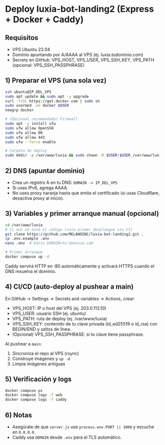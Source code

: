 # Deploy luxia-bot-landing2 (Express + Docker + Caddy)

## Requisitos
- VPS Ubuntu 22.04
- Dominio apuntando por A/AAAA al VPS (ej. luxia.tudominio.com)
- Secrets en GitHub: VPS_HOST, VPS_USER, VPS_SSH_KEY, VPS_PATH (opcional: VPS_SSH_PASSPHRASE)

## 1) Preparar el VPS (una sola vez)
```bash
ssh ubuntu@IP_DEL_VPS
sudo apt update && sudo apt -y upgrade
curl -fsSL https://get.docker.com | sudo sh
sudo usermod -aG docker $USER
newgrp docker

# (Opcional recomendado) Firewall
sudo apt -y install ufw
sudo ufw allow OpenSSH
sudo ufw allow 80
sudo ufw allow 443
sudo ufw --force enable

# Carpeta de deploy
sudo mkdir -p /var/www/luxia && sudo chown -R $USER:$USER /var/www/luxia
```

## 2) DNS (apuntar dominio)
- Crea un registro A en tu DNS: `DOMAIN -> IP_DEL_VPS`
- Si usas IPv6, agrega AAAA.
- No uses proxy naranja hasta que emita el certificado (si usas Cloudflare, desactiva proxy al inicio).

## 3) Variables y primer arranque manual (opcional)
```bash
cd /var/www/luxia
# Si aún no está el código (solo primer despliegue sin CI)
git clone https://github.com/MELANOINC/luxia-bot-landing2.git .
cp .env.example .env
nano .env  # Edita DOMAIN=tu-dominio.com

# Primer arranque
docker compose up -d
```
Caddy servirá HTTP en :80 automáticamente y activará HTTPS cuando el DNS resuelva el dominio.

## 4) CI/CD (auto-deploy al pushear a main)
En GitHub → Settings → Secrets and variables → Actions, crear:
- VPS_HOST: IP o host del VPS (ej. 203.0.113.10)
- VPS_USER: usuario SSH (ej. ubuntu)
- VPS_PATH: ruta de deploy (ej. /var/www/luxia)
- VPS_SSH_KEY: contenido de tu clave privada (id_ed25519 o id_rsa) con BEGIN/END y saltos de línea.
- (Opcional) VPS_SSH_PASSPHRASE: si tu clave tiene passphrase.

Al pushear a `main`:
1) Sincroniza el repo al VPS (rsync)
2) Construye imágenes y `up -d`
3) Limpia imágenes antiguas

## 5) Verificación y logs
```bash
docker compose ps
docker compose logs -f web
docker compose logs -f caddy
```

## 6) Notas
- Asegúrate de que `server.js` use `process.env.PORT || 3000` y escuche en `0.0.0.0`.
- Caddy usa `DOMAIN` desde `.env` para el TLS automático.